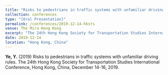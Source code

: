 ```yaml
---
title: "Risks to pedestrians in traffic systems with unfamiliar driving rules"
collection: conferences
type: "[Oral Presentation]"
permalink: /conferences/2019-12-14-hksts
venue: The Mira Hong Kong
excerpt: "The 24th Hong Kong Society for Transportation Studies International Conference, Hong Kong, China, December 14-16, 2019."
date: 2019-12-14
location: "Hong Kong, China"
---
```


**Ye, Y.** (2019) Risks to pedestrians in traffic systems with unfamiliar driving rules. The 24th Hong Kong Society for Transportation Studies International Conference, Hong Kong, China, December 14-16, 2019.
